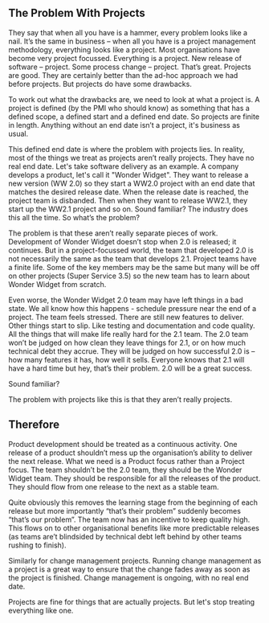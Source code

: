 
## The Problem With Projects

They say that when all you have is a hammer, every problem looks like a nail.
It’s the same in business – when all you have is a project management
methodology, everything looks like a project. Most organisations have become
very project focussed. Everything is a project. New release of software –
project. Some process change – project. That’s great. Projects are good. They
are certainly better than the ad-hoc approach we had before projects. But
projects do have some drawbacks.

To work out what the drawbacks are, we need to look at what a project is. A
project is defined (by the PMI who should know) as something that has a
defined scope, a defined start and a defined end date.  So projects are finite
in length. Anything without an end date isn’t a project, it's business as
usual.

This defined end date is where the problem with projects lies. In reality,
most of the things we treat as projects aren’t really projects. They have no
real end date. Let's take software delivery as an example. A company develops
a product, let's call it "Wonder Widget". They want to release a new version
(WW 2.0) so they start a WW2.0 project with an end date that matches the
desired release date. When the release date is reached, the project team is
disbanded. Then when they want to release WW2.1, they start up the WW2.1
project and so on. Sound familiar? The industry does this all the time. So
what’s the problem?

The problem is that these aren’t really separate pieces of work. Development
of Wonder Widget doesn’t stop when 2.0 is released; it continues. But in a
project-focussed world, the team that developed 2.0 is not necessarily the
same as the team that develops 2.1. Project teams have a finite life. Some of
the key members may be the same but many will be off on other projects (Super
Service 3.5) so the new team has to learn about Wonder Widget from scratch.

Even worse, the Wonder Widget 2.0 team may have left things in a bad state. We
all know how this happens - schedule pressure near the end of a project. The
team feels stressed. There are still new features to deliver. Other things
start to slip. Like testing and documentation and code quality. All the things
that will make life really hard for the 2.1 team.  The 2.0 team won’t be
judged on how clean they leave things for 2.1, or on how much technical debt
they accrue. They will be judged on how successful 2.0 is – how many features
it has, how well it sells. Everyone knows that 2.1 will have a hard time but
hey, that’s their problem. 2.0 will be a great success.

Sound familiar? 

The problem with projects like this is that they aren’t really projects.

## Therefore

Product development should be treated as a continuous activity. One release of
a product shouldn’t mess up the organisation’s ability to deliver the next
release. What we need is a Product focus rather than a Project focus. The team
shouldn’t be the 2.0 team, they should be the Wonder Widget team. They should
be responsible for all the releases of the product. They should flow from one
release to the next as a stable team.

Quite obviously this removes the learning stage from the beginning of each
release but more importantly “that’s their problem” suddenly becomes “that’s
our problem”. The team now has an incentive to keep quality high. This flows
on to other organisational benefits like more predictable releases (as teams
are’t blindsided by technical debt left behind by other teams rushing to
finish).

Similarly for change management projects. Running change management as a
project is a great way to ensure that the change fades away as soon as the
project is finished. Change management is ongoing, with no real end date.

Projects are fine for things that are actually projects. But let's stop
treating everything like one.

